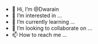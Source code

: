 - 👋 Hi, I’m @Dwarain
- 👀 I’m interested in ...
- 🌱 I’m currently learning ...
- 💞️ I’m looking to collaborate on ...
- 📫 How to reach me ...

<!---
Dwarain/Dwarain is a ✨ special ✨ repository because its `README.md` (this file) appears on your GitHub profile.
You can click the Preview link to take a look at your changes.
--->
